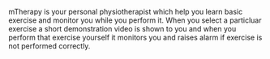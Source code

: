 mTherapy is your personal physiotherapist which help you learn basic exercise and monitor you while you perform it. When you select a particluar exercise a short demonstration video is shown to you and when you perform that exercise yourself it monitors you and raises alarm if exercise is not performed correctly. 
